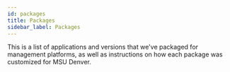 ```yaml
---
id: packages
title: Packages
sidebar_label: Packages
---
```


This is a list of applications and versions that we've packaged for management platforms, as well as instructions on how each package was customized for MSU Denver.
